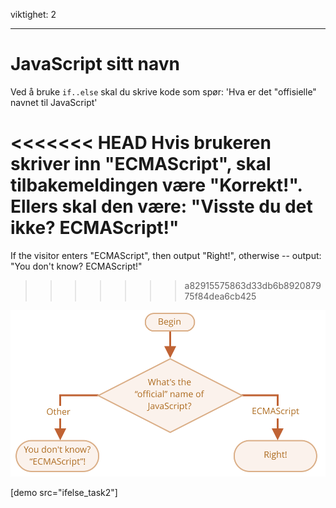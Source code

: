 viktighet: 2

---

# JavaScript sitt navn

Ved å bruke `if..else` skal du skrive kode som spør: 'Hva er det "offisielle" navnet til JavaScript'

<<<<<<< HEAD
Hvis brukeren skriver inn "ECMAScript", skal tilbakemeldingen være "Korrekt!". Ellers skal den være: "Visste du det ikke? ECMAScript!"
=======
If the visitor enters "ECMAScript", then output "Right!", otherwise -- output: "You don't know? ECMAScript!"
>>>>>>> a82915575863d33db6b892087975f84dea6cb425

![](ifelse_task2.svg)

[demo src="ifelse_task2"]
